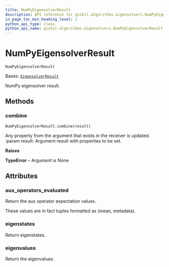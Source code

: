 ```yaml
---
title: NumPyEigensolverResult
description: API reference for qiskit.algorithms.eigensolvers.NumPyEigensolverResult
in_page_toc_min_heading_level: 1
python_api_type: class
python_api_name: qiskit.algorithms.eigensolvers.NumPyEigensolverResult
---
```


# NumPyEigensolverResult

<span id="qiskit.algorithms.eigensolvers.NumPyEigensolverResult" />

`NumPyEigensolverResult`

Bases: [`EigensolverResult`](qiskit.algorithms.eigensolvers.EigensolverResult "qiskit.algorithms.eigensolvers.eigensolver.EigensolverResult")

NumPy eigensolver result.

## Methods

<span id="qiskit-algorithms-eigensolvers-numpyeigensolverresult-combine" />

### combine

<span id="qiskit.algorithms.eigensolvers.NumPyEigensolverResult.combine" />

`NumPyEigensolverResult.combine(result)`

Any property from the argument that exists in the receiver is updated. :param result: Argument result with properties to be set.

**Raises**

**TypeError** – Argument is None

## Attributes

<span id="qiskit.algorithms.eigensolvers.NumPyEigensolverResult.aux_operators_evaluated" />

### aux\_operators\_evaluated

Return the aux operator expectation values.

These values are in fact tuples formatted as (mean, metadata).

<span id="qiskit.algorithms.eigensolvers.NumPyEigensolverResult.eigenstates" />

### eigenstates

Return eigenstates.

<span id="qiskit.algorithms.eigensolvers.NumPyEigensolverResult.eigenvalues" />

### eigenvalues

Return the eigenvalues.

